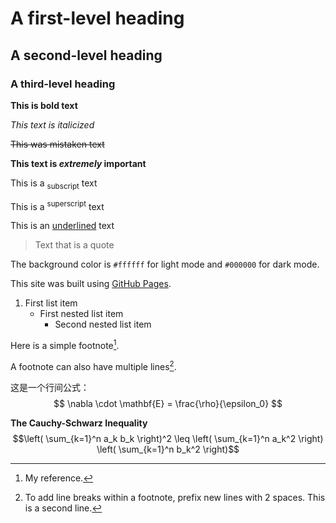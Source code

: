 # A first-level heading
## A second-level heading
### A third-level heading

**This is bold text**

_This text is italicized_

~~This was mistaken text~~

**This text is _extremely_ important**

This is a <sub>subscript</sub> text

This is a <sup>superscript</sup> text

This is an <ins>underlined</ins> text

> Text that is a quote

The background color is `#ffffff` for light mode and `#000000` for dark mode.

This site was built using [GitHub Pages](https://pages.github.com/).

1. First list item
   - First nested list item
     - Second nested list item

Here is a simple footnote[^1].

A footnote can also have multiple lines[^2].

[^1]: My reference.
[^2]: To add line breaks within a footnote, prefix new lines with 2 spaces.
  This is a second line.

这是一个行间公式：$$ \nabla \cdot \mathbf{E} = \frac{\rho}{\epsilon_0} $$

**The Cauchy-Schwarz Inequality**\
$$\left( \sum_{k=1}^n a_k b_k \right)^2 \leq \left( \sum_{k=1}^n a_k^2 \right) \left( \sum_{k=1}^n b_k^2 \right)$$
